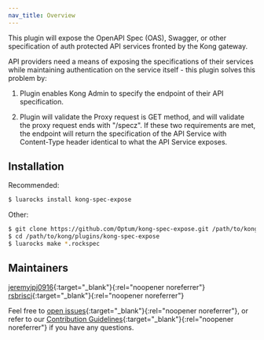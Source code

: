 ```yaml
---
nav_title: Overview
---
```


This plugin will expose the OpenAPI Spec (OAS), Swagger, or other specification of auth protected API services fronted by the Kong gateway.

API providers need a means of exposing the specifications of their services while maintaining authentication on the service itself - this plugin solves this problem by:

1. Plugin enables Kong Admin to specify the endpoint of their API specification.

2. Plugin will validate the Proxy request is GET method, and will validate the proxy request ends with "/specz". If these two requirements are met, the endpoint will return the specification of the API Service with Content-Type header identical to what the API Service exposes.

## Installation

Recommended:

```bash
$ luarocks install kong-spec-expose
```

Other:

```bash
$ git clone https://github.com/Optum/kong-spec-expose.git /path/to/kong/plugins/kong-spec-expose
$ cd /path/to/kong/plugins/kong-spec-expose
$ luarocks make *.rockspec
```

## Maintainers

[jeremyjpj0916](https://github.com/jeremyjpj0916){:target="_blank"}{:rel="noopener noreferrer"}  
[rsbrisci](https://github.com/rsbrisci){:target="_blank"}{:rel="noopener noreferrer"}  

Feel free to [open issues](https://github.com/Optum/kong-spec-expose/issues){:target="_blank"}{:rel="noopener noreferrer"}, or refer to our [Contribution Guidelines](https://github.com/Optum/kong-spec-expose/blob/master/CONTRIBUTING.md){:target="_blank"}{:rel="noopener noreferrer"} if you have any questions.
